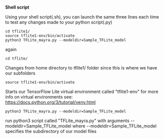 
**Shell script**


Using your shell script(.sh), you can launch the same three lines each time to test any changes made to your python script(.py)
```
cd tflite1/
source tflite1-env/bin/activate
python3 TFLite_mayra.py --modeldir=Sample_TFLite_model
```



again 
```
cd tflite/
```

Changes from home directory to tflite1/ folder since this is where we have our subfolders



```
source tflite1-env/bin/activate
```

Starts our TensorFlow Lite virtual environment called "tflite1-env"
for more info on virtual environments see:
https://docs.python.org/3/tutorial/venv.html



```
python3 TFLite_mayra.py --modeldir=Sample_TFLite_model
```

run python3 script called "TFLite_mayra.py" with arguments --modeldir=Sample_TFLite_model
where --modeldir=Sample_TFLite_model specifies the subdirectory of our model files 



